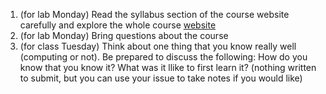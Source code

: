 1. (for lab Monday) Read the syllabus section of the course website carefully and explore the whole course [website](https://introcompsys.github.io/fall2025/)
1. (for lab Monday) Bring questions about the course 
1. (for class Tuesday) Think about one thing that you know really well (computing or not). Be prepared to discuss the following: How do you know that you know it? What was it llike to first learn it?  (nothing written to submit, but you can use your issue to take notes if you would like)